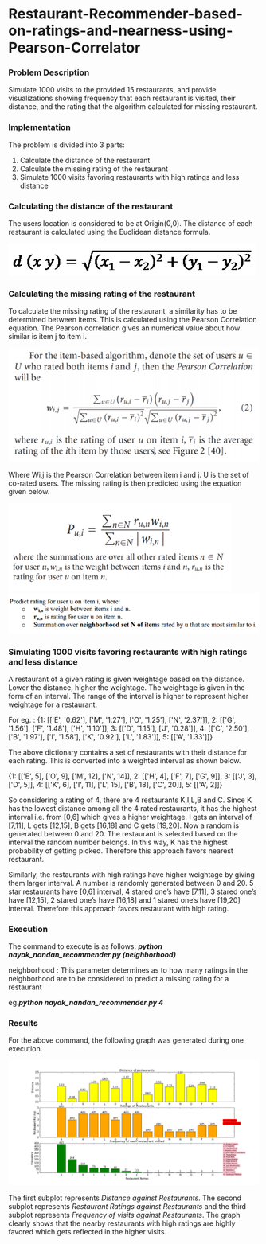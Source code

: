 # Restaurant-Recommender-based-on-ratings-and-nearness-using-Pearson-Correlator
<h3>Problem Description</h3>
<p>Simulate 1000 visits to the provided 15 restaurants, and provide visualizations showing frequency that each restaurant is visited, their distance, and the rating that the algorithm calculated for missing restaurant.</p>

<h3>Implementation</h3>

The problem is divided into 3 parts:
<ol>
<li>Calculate the distance of the restaurant</li>
<li>Calculate the missing rating of the restaurant</li>
<li>Simulate 1000 visits favoring restaurants with high ratings and less distance</li>
</ol>

<h3>Calculating the distance of the restaurant</h3>

The users location is considered to be at Origin(0,0). The distance of each restaurant is calculated using the Euclidean distance formula.

<img src="https://github.com/NandanNayak/Restaurant-Recommender-based-on-ratings-and-nearness-using-Pearson-Correlator/blob/master/euclidean_distance_algoritm.png" />

<h3>Calculating the missing rating of the restaurant</h3>
<p>To calculate the missing rating of the restaurant, a similarity has to be determined between items. This is calculated using the Pearson Correlation equation. The Pearson correlation gives an numerical value about how similar is item j to item i.</p>
<img src="https://github.com/NandanNayak/Recommender-System-using-Item-Based-Collaborative-Filtering/blob/master/Pic1.png" />

<p>Where Wi,j is the Pearson Correlation between item i and j. U is the set of co-rated users.
The missing rating is then predicted using the equation given below.</p>
<img src="https://github.com/NandanNayak/Recommender-System-using-Item-Based-Collaborative-Filtering/blob/master/Pic3.png" />
<img src="https://github.com/NandanNayak/Recommender-System-using-Item-Based-Collaborative-Filtering/blob/master/Pic2.png" />

<h3>Simulating 1000 visits favoring restaurants with high ratings and less distance</h3>
<p>A restaurant of a given rating is given weightage based on the distance. Lower the distance, higher the weightage. The weightage is given in the form of an interval. The range of the interval is higher to represent higher weightage for a restaurant.</p>

<p>For eg. :
{1: [['E', '0.62'], ['M', '1.27'], ['O', '1.25'], ['N', '2.37']], 
2: [['G', '1.56'], ['F', '1.48'], ['H', '1.10']], 
3: [['D', '1.15'], ['J', '0.28']], 
4: [['C', '2.50'], ['B', '1.97'], ['I', '1.58'], ['K', '0.92'], ['L', '1.83']],
5: [['A', '1.33']]}</p>

<p>The above dictionary contains a set of restaurants with their distance for each rating.
This is converted into a weighted interval as shown below.</p>

<p>{1: [['E', 5], ['O', 9], ['M', 12], ['N', 14]], 
2: [['H', 4], ['F', 7], ['G', 9]], 
3: [['J', 3], ['D', 5]], 
4: [['K', 6], ['I', 11], ['L', 15], ['B', 18], ['C', 20]], 
5: [['A', 2]]}</p>

<p>So considering a rating of 4, there are 4 restaurants K,I,L,B and C. Since K has the lowest distance among all the 4 rated restaurants, it has the highest interval i.e. from [0,6] which gives a higher weightage. I gets an interval of [7,11], L gets [12,15], B gets [16,18] and C gets [19,20]. Now a random is generated between 0 and 20. The restaurant is selected based on the interval the random number belongs. In this way, K has the highest probability of getting picked. Therefore this approach favors nearest restaurant.</p>

<p>Similarly, the restaurants with high ratings have higher weightage by giving them larger interval. A number is randomly generated between 0 and 20. 5 star restaurants have [0,6] interval, 4 stared one’s have [7,11], 3 stared one’s have [12,15], 2 stared one’s have [16,18] and 1 stared one’s have [19,20] interval. Therefore this approach favors restaurant with high rating.</p>

<h3>Execution</h3>

The command to execute is as follows:
<strong><em>python nayak_nandan_recommender.py (neighborhood)</em></strong>
<p>neighborhood : This parameter determines as to how many ratings in the neighborhood  are to be considered to predict a missing rating for a restaurant</p>

eg.<strong><em>python nayak_nandan_recommender.py 4</em></strong>

<h3>Results</h3>
<p>For the above command, the following graph was generated during one execution.</p>
<img src="https://github.com/NandanNayak/Restaurant-Recommender-based-on-ratings-and-nearness-using-Pearson-Correlator/blob/master/Graphical_Output.png" />
<p>The first subplot represents <em>Distance against Restaurants</em>. The second subplot represents <em>Restaurant Ratings against Restaurants</em> and the third subplot represents <em>Frequency of visits against Restaurants</em>. The graph clearly shows that the nearby restaurants with high ratings are highly favored which gets reflected in the higher visits.</p>
